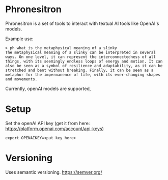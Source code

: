 # Phronesitron

Phronesitron is a set of tools to interact with textual AI
tools like OpenAI's models.

Example use:

```
> ph what is the metaphysical meaning of a slinky
The metaphysical meaning of a slinky can be interpreted in several
ways. On one level, it can represent the interconnectedness of all
things, with its seemingly endless loops of energy and motion. It can
also be seen as a symbol of resilience and adaptability, as it can be
stretched and bent without breaking. Finally, it can be seen as a
metaphor for the impermanence of life, with its ever-changing shapes
and movements.
```

Currently, openAI models are supported, 


# Setup

Set the openAI API key (get it from here: https://platform.openai.com/account/api-keys)

```
export OPENAIKEY=<put key here>
```

# Versioning

Uses semantic versioning. https://semver.org/

